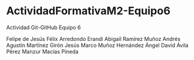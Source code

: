 # ActividadFormativaM2-Equipo6
Actividad Git-GitHub Equipo 6

Felipe de Jesús Félix Arredondo
Erandi Abigail Ramírez Muñoz
Andrés Agustín Martínez Girón
Jesús Marco Muñoz Hernández
Ángel David Ávila Pérez
Manzur Macías Pineda
